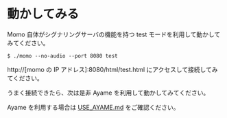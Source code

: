 # 動かしてみる

Momo 自体がシグナリングサーバの機能を持つ test モードを利用して動かしてみてください。

```shell
$ ./momo --no-audio --port 8080 test
```

http://[momo の IP アドレス]:8080/html/test.html にアクセスして接続してみてください。

うまく接続できたら、次は是非 Ayame を利用して動かしてみてください。

Ayame を利用する場合は [USE_AYAME.md](USE_AYAME.md) をご確認ください。
